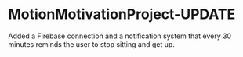 # MotionMotivationProject-UPDATE
Added a Firebase connection and a notification system that every 30 minutes reminds the user to stop sitting and get up.
